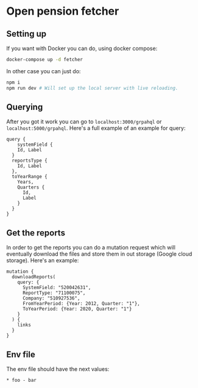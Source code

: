 # Open pension fetcher


## Setting up
If you want with Docker you can do, using docker compose:
```bash
docker-compose up -d fetcher
```
In other case you can just do:
```bash
npm i
npm run dev # Will set up the local server with live reloading.
```

## Querying
After you got it work you can go to `localhost:3000/grpahql` or `localhost:5000/grpahql`.
Here's a full example of an example for query:
```
query {
	systemField {
    Id, Label
  }
  reportsType {
    Id, Label
  },
  toYearRange {
    Years,
    Quarters {
      Id,
      Label
    }
  } 
}
```

## Get the reports
In order to get the reports you can do a mutation request which will eventually download the files and store them in 
out storage (Google cloud storage). Here's an example:
```
mutation {
  downloadReports(
    query: {
      SystemField: "520042631",
      ReportType: "71100075",
      Company: "510927536",
      FromYearPeriod: {Year: 2012, Quarter: "1"},
      ToYearPeriod: {Year: 2020, Quarter: "1"}
  	}
  ) {
    links
  }
}
``` 

## Env file
The env file should have the next values:

    * foo - bar 
